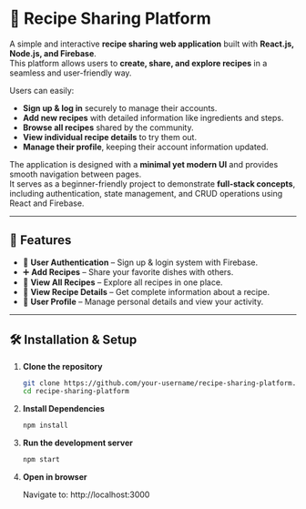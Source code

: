 # 🍳 Recipe Sharing Platform


A simple and interactive **recipe sharing web application** built with **React.js, Node.js, and Firebase**.  
This platform allows users to **create, share, and explore recipes** in a seamless and user-friendly way.

Users can easily:
- **Sign up & log in** securely to manage their accounts.
- **Add new recipes** with detailed information like ingredients and steps.
- **Browse all recipes** shared by the community.
- **View individual recipe details** to try them out.
- **Manage their profile**, keeping their account information updated.

The application is designed with a **minimal yet modern UI** and provides smooth navigation between pages.  
It serves as a beginner-friendly project to demonstrate **full-stack concepts**, including authentication, state management, and CRUD operations using React and Firebase.

---

## 🚀 Features
- 🔐 **User Authentication** – Sign up & login system with Firebase.
- ➕ **Add Recipes** – Share your favorite dishes with others.
- 📜 **View All Recipes** – Explore all recipes in one place.
- 🍲 **View Recipe Details** – Get complete information about a recipe.
- 👤 **User Profile** – Manage personal details and view your activity.

---


## 🛠️ Installation & Setup

1. **Clone the repository**
   ```bash
   git clone https://github.com/your-username/recipe-sharing-platform.git
   cd recipe-sharing-platform
2. **Install Dependencies**
   ```bash
   npm install
3. **Run the development server**
   ```bash
   npm start
4. **Open in browser**
   
   Navigate to: http://localhost:3000
